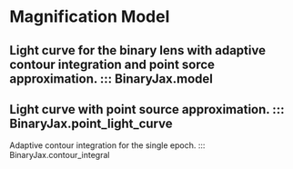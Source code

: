 # Magnification Model

Light curve for the binary lens with adaptive contour integration and point sorce approximation.
::: BinaryJax.model
---
Light curve with point source approximation.
::: BinaryJax.point_light_curve
---
Adaptive contour integration for the single epoch.
::: BinaryJax.contour_integral